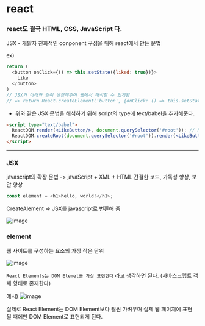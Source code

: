 # react

### react도 결국 HTML, CSS, JavaScript 다.

JSX - 개발자 친화적인 conponent 구성을 위해 react에서 만든 문법

ex)
```javascript
return (
  <button onClick={() => this.setState({liked: true})}>
    Like
  </button>
)
// JSX가 아래와 같이 변경해주어 웹에서 해석할 수 있게됨
// => return React.createElement('button', {onClick: () => this.setState({liked: true})}, 'Like');
```

* 위와 같은 JSX 문법을 해석하기 위해 script의 type에 text/babel을 추가해준다.

```html
<script type="text/babel">
  ReactDOM.render(<LikeButton/>, document.querySelector('#root')); // React 17 version code
  ReactDOM.createRoot(document.querySelector('#root')).render(<LikeButton/>); // React 18 version code
</script>
```

----------------------------------------------------------------------------------------------------------
### JSX

javascript의 확장 문법 -> javaScript + XML + HTML
간결한 코드, 가독성 향상, 보안 향상

```javascript
const element = <h1>hello, world!</h1>;
```

CreateAlement => JSX를 javascript로 변환해 줌

![image](https://user-images.githubusercontent.com/88424067/193163059-233b95a0-32a9-46d1-9e0f-f1fbe8bd5bb2.png)

### element

웹 사이트를 구성하는 요소의 가장 작은 단위

![image](https://user-images.githubusercontent.com/88424067/193162731-25fa483a-8ed2-42cf-94a2-74eee74aa6c3.png)

`React Elements는 DOM Elemet를 가상 표현한다` 라고 생각하면 된다. (자바스크립트 객체 형태로 존재한다) 

예시) ![image](https://user-images.githubusercontent.com/88424067/193163042-c098b014-318c-4914-9365-ef80e29d1487.png)


실제로 React Element는 DOM Element보다 훨씬 가벼우며 실제 웹 페이지에 표현 될 때에만 DOM Element로 표현되게 된다.

